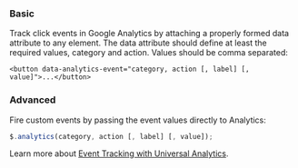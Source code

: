 ### Basic

Track click events in Google Analytics by attaching a properly formed data attribute to any element. The data attribute should define at least the required values, category and action. Values should be comma separated:

```markup
<button data-analytics-event="category, action [, label] [, value]">...</button>
```

### Advanced

Fire custom events by passing the event values directly to Analytics:

```javascript
$.analytics(category, action [, label] [, value]);
```

Learn more about <a href="https://developers.google.com/analytics/devguides/collection/analyticsjs/events" target="_blank">Event Tracking with Universal Analytics</a>.